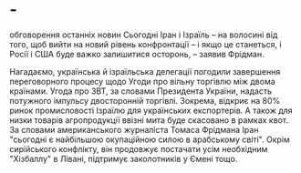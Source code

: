 # -
обговорення останніх новин
Сьогодні Іран і Ізраїль – на волосині від того, щоб вийти на новий рівень конфронтації – і якщо це станеться, і Росії і США буде важко залишитися осторонь,
– заявив Фрідман.

Нагадаємо, українська й ізраїльська делегації погодили завершення переговорного процесу щодо Угоди про вільну торгівлю між двома країнами. Угода про ЗВТ, за словами Президента України, надасть потужного імпульсу двосторонній торгівлі. Зокрема, відкриє на 80% ринок промисловості Ізраїлю для українських експортерів. А також для низки товарів агропродукції ввізні мита буде скасовано в рамках квот.
За словами американського журналіста Томаса Фрідмана Іран "сьогодні є найбільшою окупаційною силою в арабському світі". Окрім сирійського конфлікту, він продовжує постачати усім необхідним "Хізбаллу" в Лівані, підтримує заколотників у Ємені тощо.
